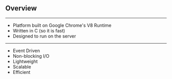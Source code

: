 ## Overview
___

* Platform built on Google Chrome's V8 Runtime
* Written in C (so it is fast)
* Designed to run on the server
___

* Event Driven
* Non-blocking I/O
* Lightweight
* Scalable
* Efficient
